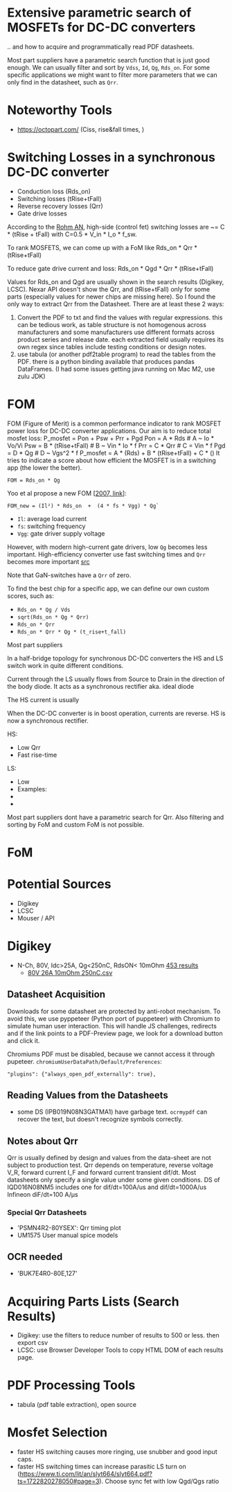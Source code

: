 # Extensive parametric search of MOSFETs for DC-DC converters

.. and how to acquire and programmatically read PDF datasheets.

Most part suppliers have a parametric search function that is just good enough.
We can usually filter and sort by `Vdss`, `Id`, `Qg`, `Rds_on`.
For some specific applications we might want to filter more parameters that we can only find in the datasheet, such
as `Qrr`.

# Noteworthy Tools

* https://octopart.com/ (Ciss, rise&fall times, )

# Switching Losses in a synchronous DC-DC converter

* Conduction loss (Rds_on)
* Switching losses (tRise+tFall)
* Reverse recovery losses (Qrr)
* Gate drive losses

According to
the [Rohm AN](https://fscdn.rohm.com/en/products/databook/applinote/ic/power/switching_regulator/power_loss_appli-e.pdf),
high-side (control fet) switching losses are ~= C * (tRise + tFall) with C=0.5 * V_in * I_o * f_sw.

To rank MOSFETS, we can come up with a FoM like
Rds_on * Qrr * (tRise+tFall)

To reduce gate drive current and loss:
Rds_on * Qgd * Qrr * (tRise+tFall)

Values for Rds_on and Qgd are usually shown in the search results (Digikey, LCSC).
Nexar API doesn't show the Qrr, and (tRise+tFall) only for some parts (especially values for newer chips are missing
here).
So I found the only way to extract Qrr from the Datasheet.
There are at least these 2 ways:

1. Convert the PDF to txt and find the values with regular expressions. this can be tedious work, as table structure is
   not homogenous across manufacturers and some manufacturers use different formats across product series and release
   date. each extracted field usually requires its own regex since tables include testing conditions or design notes.
2. use tabula (or another pdf2table program) to read the tables from the PDF. there is a python binding available that
   produces pandas DataFrames. (I had some issues getting java running on Mac M2, use zulu JDK)

# FOM

FOM (Figure of Merit) is a common performance indicator to rank MOSFET power loss for DC-DC converter applications.
Our aim is to reduce total mosfet loss:
P_mosfet = Pon + Psw + Prr + Pgd
Pon = A * Rds               # A ~ Io * Vo/Vi
Psw = B * (tRise+tFall)     # B ~ Vin * Io * f
Prr = C * Qrr               # C = Vin * f
Pgd = D * Qg                # D ~ Vgs^2 * f
P_mosfet = A * (Rds) + B * (tRise+tFall) + C * ()
It tries to indicate a score about how efficient the MOSFET is in a switching app (the lower the better).

```
FOM = Rds_on * Qg
```

Yoo et al propose a new FOM [[2007, link](https://sci-hub.se/10.1109/EDSSC.2007.4450305)]:

```
FOM_new = (Il²) * Rds_on  +  (4 * fs * Vgg) * Qg`
```

* `Il`: average load current
* `fs`: switching frequency
* `Vgg`: gate driver supply voltage

However, with modern high-current gate drivers, low `Qg` becomes less important.
High-efficiency converter use fast switching times and `Qrr` becomes more
important [src](https://efficiencywins.nexperia.com/efficient-products/qrr-overlooked-and-underappreciated-in-efficiency-battle)

Note that GaN-switches have a `Qrr` of zero.

To find the best chip for a specific app, we can define our own custom scores, such as:

* `Rds_on * Qg / Vds`
* `sqrt(Rds_on * Qg * Qrr)`
* `Rds_on * Qrr`
* `Rds_on * Qrr * Qg * (t_rise+t_fall)`

Most part suppliers

In a half-bridge topology for synchronous DC-DC converters the HS and LS switch work in quite different
conditions.

Current through the LS usually flows from Source to Drain in the direction of the body diode. It acts as a
synchronous rectifier aka. ideal diode

The HS current is usually

When the DC-DC converter is in boost operation, currents are reverse. HS is now a synchronous rectifier.

HS:

* Low Qrr
* Fast rise-time

LS:

* Low
* Examples:
*
*

Most part suppliers dont have a parametric search for Qrr. Also filtering and sorting by FoM and custom FoM is not
possible.

# FoM

# Potential Sources

- Digikey
- LCSC
- Mouser / API

# Digikey

- N-Ch, 80V, Idc>25A, Qg<250nC, RdsON<
  10mOhm [453 results](https://www.digikey.de/de/products/filter/transistoren/fets-mosfets/einzelne-fets-mosfets/278?s=N4IgjCBcoGwAwyqAxlAZgQwDYGcCmANCAPZQDaIAzAOwAcAnIyALpEAOALlCAMocBOASwB2AcxABfIgCYEtJCE7cAqsMEcA8mgCyeDDgCu-PCCIHuANVMgAtiO6041mxgAe3MHCdSQ06TGkFJUgQAGFiAzYsPAATVXUtXX0jEzNuYVDnN25pAFZvCQkgA)
    - [80V 26A 10mOhm 250nC.csv](digikey-results/80V%2026A%2010mOhm%20250nC.csv)

## Datasheet Acquisition

Downloads for some datasheet are protected by anti-robot mechanism.
To avoid this, we use pyppeteer (Python port of puppeteer) with Chromium to simulate human user interaction.
This will handle JS challenges, redirects and if the link points to a PDF-Preview page, we look for a download button
and
click it.

Chromiums PDF must be disabled, because we cannot access it through pupeteer.
`chromiumUserDataPath/Default/Preferences`:

```
"plugins": {"always_open_pdf_externally": true},
```

## Reading Values from the Datasheets

- some DS (IPB019N08N3GATMA1) have garbage text. `ocrmypdf` can recover the text, but doesn't recognize symbols
  correctly.

## Notes about Qrr

Qrr is usually defined by design and values from the data-sheet are not subject to production test.
Qrr depends on temperature, reverse voltage V_R, forward current I_F and forward current transient dif/dt.
Most datasheets only specify a single value under some given conditions.
DS of IQD016N08NM5 includes one for dif/dt=100A/us and dif/dt=1000A/us
Infineon diF/dt=100 A/μs

### Special Qrr Datasheets

* 'PSMN4R2-80YSEX': Qrr timing plot
* UM1575 User manual spice models

## OCR needed

* 'BUK7E4R0-80E,127'

# Acquiring Parts Lists (Search Results)

* Digikey: use the filters to reduce number of results to 500 or less. then export csv
* LCSC: use Browser Developer Tools to copy HTML DOM of each results page.

# PDF Processing Tools

* tabula (pdf table extraction), open source


# Mosfet Selection
- faster HS switching causes more ringing, use snubber and good input caps.
- faster HS switching times can increase parasitic LS turn on (https://www.ti.com/lit/an/slyt664/slyt664.pdf?ts=1722820278050#page=3). Choose sync fet with low Qgd/Qgs ratio
